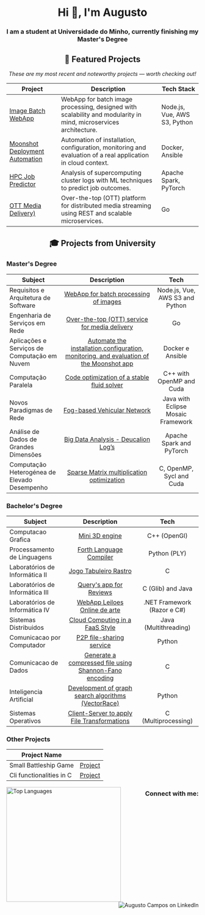 <h1 align="center">Hi 👋, I'm Augusto</h1>
<h3 align="center">I am a student at Universidade do Minho, currently finishing my Master's Degree </h3>




<div align="center">

<h2 align="center">🚀 Featured Projects</h2>
<p align="center"><i>These are my most recent and noteworthy projects — worth checking out!</i></p>


<div align="center">

| Project                                                                 | Description                                                                                                      | Tech Stack                   |
| ----------------------------------------------------------------------- | ---------------------------------------------------------------------------------------------------------------- | ---------------------------- |
| [Image Batch WebApp](https://github.com/ajoaoalves/RAS)                 | WebApp for batch image processing, designed with scalability and modularity in mind, microservices architecture. | Node.js, Vue, AWS S3, Python |
| [Moonshot Deployment Automation](https://github.com/ASCN-UM/GrupoTP-13) | Automation of installation, configuration, monitoring and evaluation of a real application in cloud context.     | Docker, Ansible              |
| [HPC Job Predictor](https://github.com/Gustominox/hpc-job-predictor)    | Analysis of supercomputing cluster logs with ML techniques to predict job outcomes.                              | Apache Spark, PyTorch        |
| [OTT Media Delivery)](https://github.com/pinheiro2/ESR2425)             | Over-the-top (OTT) platform for distributed media streaming using REST and scalable microservices.               | Go                           |

</div>

<h2 align="center">🎓 Projects from University</h2>

<h3 align="left">Master's Degree</h3>

| Subject                                      |                                                           Description                                                            |                Tech                |
| -------------------------------------------- | :------------------------------------------------------------------------------------------------------------------------------: | :--------------------------------: |
| Requisitos e Arquitetura de Software         |                            [WebApp for batch processing of images](https://github.com/ajoaoalves/RAS)                            |  Node.js, Vue, AWS S3 and Python   |
| Engenharia de Serviços em Rede               |                      [Over-the-top (OTT) service for media delivery](https://github.com/pinheiro2/ESR2425)                       |                 Go                 |
| Aplicações e Serviços de Computação em Nuvem | [Automate the installation,configuration, monitoring, and evaluation of the Moonshot app](https://github.com/ASCN-UM/GrupoTP-13) |          Docker e Ansible          |
| Computação Paralela                          |                     [Code optimization of a stable fluid solver](https://github.com/pinheiro2/cpar_3dfluid)                      |      C++ with OpenMP and Cuda      |
| Novos Paradigmas de Rede                     |                               [Fog-based Vehicular Network](https://github.com/Gustominox/FOVNET)                                | Java with Eclipse Mosaic Framework |
| Análise de Dados de Grandes Dimensões        |                      [Big Data Analysis - Deucalion Log’s](https://github.com/Gustominox/hpc-job-predictor)                      |      Apache Spark and PyTorch      |
| Computação Heterogénea de Elevado Desempenho |                        [Sparse Matrix multiplication optimization](https://github.com/Gustominox/SM-Opt)                         |      C, OpenMP, Sycl and Cuda      |

<h3 align="left">Bachelor's Degree</h3>

| Subject                         |                                                 Description                                                  |            Tech             |
| ------------------------------- | :----------------------------------------------------------------------------------------------------------: | :-------------------------: |
| Computacao Grafica              |                            [Mini 3D engine](https://github.com/Gustominox/CG2324)                            |        C++ (OpenGl)         |
| Processamento de Linguagens     |                   [Forth Language Compiler](https://github.com/Gustominox/Forth-Compiler)                    |        Python (PLY)         |
| Laboratórios de Informática II  |                     [Jogo Tabuleiro Rastro](https://github.com/Gustominox/jogTabRastro)                      |              C              |
| Laboratórios de Informática III |                     [Query's app for Reviews](https://github.com/Gustominox/ProjetoLi3)                      |      C (Glib) and Java      |
| Laboratórios de Informática IV  |                  [WebApp Leiloes Online de arte](https://github.com/Gustominox/Entrega-LI4)                  | .NET Framework (Razor e C#) |
| Sistemas Distribuidos           |                   [Cloud Computing in a FaaS Style](https://github.com/Gustominox/SD-2324)                   |    Java (Multithreading)    |
| Comunicacao por Computador      |                      [P2P file-sharing service](https://github.com/Gustominox/CC-2324)                       |           Python            |
| Comunicacao de Dados            |  [Generate a compressed file using Shannon-Fano encoding ](https://github.com/Gustominox/comprShannon-Fano)  |              C              |
| Inteligencia Artificial         | [Development of graph search algorithms (VectorRace)](https://github.com/Gustominox/Intelegencia_artificial) |           Python            |
| Sistemas Operativos             |              [Client-Server to apply File Transformations](https://github.com/Gustominox/SO_2)               |     C (Multiprocessing)     |

</div>

<h3 align="left">Other Projects</h3>

<div align="center">

| Project Name             |                                                        |
| ------------------------ | :----------------------------------------------------: |
| Small Battleship Game    | [Project](https://github.com/Gustominox/batalha_naval) |
| Cli functionalities in C |   [Project](https://github.com/Gustominox/cliTool-c)   |

</div>

<!--
![My GitHub stats](https://github-readme-stats.vercel.app/api?username=Gustominox&count_private=true&show_icons=true&theme=gotham&hide=contribs&hide_border=true)
TEMPORARIO------------------------------------
--->




<img align="left" width = 300 src="https://github-readme-stats.vercel.app/api/top-langs/?username=Gustominox&layout=compact&theme=gotham&hide_border=true" alt="Top Languages" />


<h3 align="right">Connect with me:</h3>
<p align="right">
<a href="https://linkedin.com/in/augustooliveiracampos" target="_blank" style="text-decoration: none;">
<img src="https://img.shields.io/badge/LinkedIn-0A66C2?style=for-the-badge&logo=linkedin&logoColor=white" alt="Augusto Campos on LinkedIn"/>
</a>
</p>